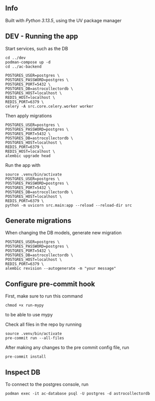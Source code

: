 ## Info
Built with *Python 3.13.5*, using the UV package manager

## DEV - Running the app
Start services, such as the DB
```shell
cd ../dev
podman-compose up -d
cd ../ac-backend
```
```shell
POSTGRES_USER=postgres \
POSTGRES_PASSWORD=postgres \
POSTGRES_PORT=5432 \
POSTGRES_DB=astrocollectordb \
POSTGRES_HOST=localhost \
REDIS_HOST=localhost \
REDIS_PORT=6379 \
celery -A src.core.celery.worker worker
```

Then apply migrations
```shell
POSTGRES_USER=postgres \
POSTGRES_PASSWORD=postgres \
POSTGRES_PORT=5432 \
POSTGRES_DB=astrocollectordb \
POSTGRES_HOST=localhost \
REDIS_PORT=6379 \
REDIS_HOST=localhost \
alembic upgrade head
```

Run the app with
```shell
source .venv/bin/activate
POSTGRES_USER=postgres \
POSTGRES_PASSWORD=postgres \
POSTGRES_PORT=5432 \
POSTGRES_DB=astrocollectordb \
POSTGRES_HOST=localhost \
REDIS_PORT=6379 \
python -m uvicorn src.main:app --reload --reload-dir src
```

## Generate migrations
When changing the DB models, generate new migration
```shell
POSTGRES_USER=postgres \
POSTGRES_PASSWORD=postgres \
POSTGRES_PORT=5432 \
POSTGRES_DB=astrocollectordb \
POSTGRES_HOST=localhost \
REDIS_PORT=6379 \
alembic revision --autogenerate -m "your message"
```

## Configure pre-commit hook
First, make sure to run this command
```shell
chmod +x run-mypy
```
to be able to use mypy

Check all files in the repo by running
```shell
source .venv/bin/activate
pre-commit run --all-files
```
After making any changes to the pre commit config file, run
```shell
pre-commit install
```

## Inspect DB
To connect to the postgres console, run
```shell
podman exec -it ac-database psql -U postgres -d astrocollectordb
```
